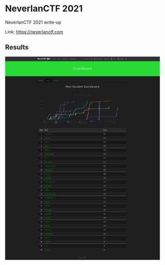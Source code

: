# NeverlanCTF 2021

NeverlanCTF 2021 write-up

Link: https://neverlanctf.com

## Results
![results.png](results.png)
